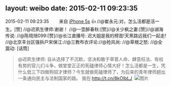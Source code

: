 layout: weibo
date: 2015-02-11 09:23:35
---
<meta name="referrer" content="no-referrer" />

2015-02-11 09:23:35  &nbsp;&nbsp;&nbsp;&nbsp;&nbsp;&nbsp; 来自 <a href="sinaweibo://customweibosource" rel="nofollow">iPhone 5s</a>
👍 //@崔永元:对，怎么活都是活一生。[赞] //@迟夙生律师:谢谢！ //@一壶醉春秋:[赞]//@关少枫之妻:[赞]//@湖海传说: //@陈晓旭099:[赞]//@长江直播号: 迟大姐是我的榜首!天黑路远我们一起走! //@北京丰台区强拆户宋保江://@三教布衣评论://@抢风尚: //@草根之怒: //@全震动: [话筒]
>  @迟夙生律师: 自从选择了不沉默，坚决和敢于草菅人命、肆意枉法、有权有势的官儿们斗争，做堂堂正正的死磕律师心情大好！怎么活都是一生，凭什么低三下四做狗奴才律师？今生就做死磕律师了，为后来的青年律师趟出一条通向民主与法制国家的路。 我在:http://t.cn/8kOIbLJ ​​​
>  ![图片](https://ww1.sinaimg.cn/large/73570bbdjw1ebqhc0vrbdj20xc18gh1w.jpg)
